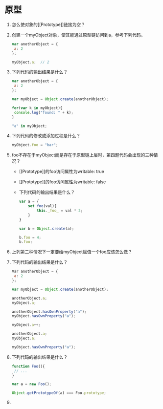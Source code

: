 # 原型

1. 怎么使对象的[[Prototype]]链接为空？

2. 创建一个myObject对象，使其能通过原型链访问到a，参考下列代码。

   ```javascript
   var anotherObject = {
   	a: 2
   };
   
   myObject.a;	// 2
   ```

3. 下列代码的输出结果是什么？

   ```javascript
   var anotherObject = {
   	a: 2
   };
   
   var myObject = Object.create(anotherObject);
   
   for(var k in myObject){
   	console.log("found: " + k);
   }
   
   "a" in myObject;
   ```

4. 下列代码的修改或添加过程是什么？

   ```javascript
   myObject.foo = "bar";
   ```

5. foo不存在于myObject而是存在于原型链上层时，第四题代码会出现的三种情况？

   - [[Prototype]]的foo访问属性为writable: true

   - [[Prototype]]的foo访问属性为writable: false

   - 下列代码的输出结果是什么？

     ```javascript
     var a = {
         set foo(val){
             this._foo_ = val * 2;
         }
     }
     
     var b = Object.create(a);
     
     b.foo = 4;
     b.foo;
     ```

6. 上列第二种情况下一定要给myObject赋值一个foo应该怎么做？

7. 下列代码的输出结果是什么？

   ```javascript
   Var anotherObject = {
   	a: 2
   };
   
   var myObject = Object.create(anotherObject);
   
   anotherObject.a;
   myObject.a;
   
   anotherObject.hasOwnProperty("a");
   myObject.hasOwnProperty("a");
   
   myObject.a++;
   
   anotherObject.a;
   myObject.a;
   
   myObject.hasOwnProperty("a");
   ```

8. 下列代码的输出结果是什么？

   ```javascript
   function Foo(){
   	// ...
   }
   
   var a = new Foo();
   
   Object.getPrototypeOf(a) === Foo.prototype;
   ```

9. 